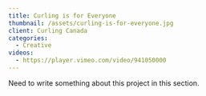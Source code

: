 ```yaml
---
title: Curling is for Everyone
thumbnail: /assets/curling-is-for-everyone.jpg
client: Curling Canada
categories:
  - Creative
videos:
  - https://player.vimeo.com/video/941050000
---
```

Need to write something about this project in this section.
